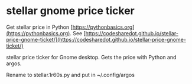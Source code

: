 # stellar gnome price ticker

Get stellar price in Python [https://pythonbasics.org](https://pythonbasics.org).
See [https://codesharedot.github.io/stellar-price-gnome-ticket/](https://codesharedot.github.io/stellar-price-gnome-ticket/)

stellar price ticker for Gnome desktop. Gets the price with Python and argos.

Rename to stellar.1r60s.py and put in ~/.config/argos
